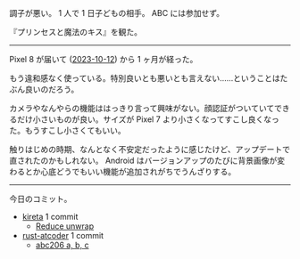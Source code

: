 調子が悪い。 1 人で 1 日子どもの相手。 ABC には参加せず。

『プリンセスと魔法のキス』を観た。

---

Pixel 8 が届いて ([2023-10-12]) から 1 ヶ月が経った。

もう違和感なく使っている。特別良いとも悪いとも言えない……ということはたぶん良いのだろう。

カメラやなんやらの機能ははっきり言って興味がない。顔認証がついていてできるだけ小さいものが良い。サイズが Pixel 7 より小さくなってすこし良くなった。もうすこし小さくてもいい。

触りはじめの時期、なんとなく不安定だったように感じたけど、アップデートで直されたのかもしれない。 Android はバージョンアップのたびに背景画像が変わるとか心底どうでもいい機能が追加されがちでうんざりする。

---

今日のコミット。

- [kireta](https://github.com/bouzuya/kireta) 1 commit
  - [Reduce unwrap](https://github.com/bouzuya/kireta/commit/42f646241a4d7d13a996cb16d71d4144419f8b18)
- [rust-atcoder](https://github.com/bouzuya/rust-atcoder) 1 commit
  - [abc206 a, b, c](https://github.com/bouzuya/rust-atcoder/commit/6142204d89172dce8efc52f2432560b74bd74213)

[2023-10-12]: https://blog.bouzuya.net/2023/10/12/
